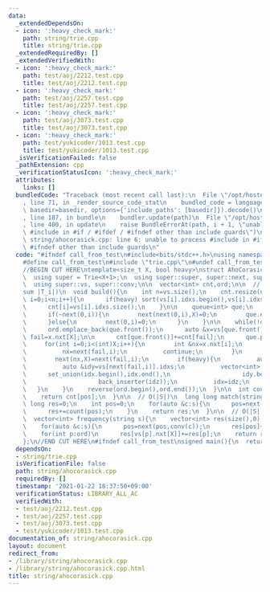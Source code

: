 ```yaml
---
data:
  _extendedDependsOn:
  - icon: ':heavy_check_mark:'
    path: string/trie.cpp
    title: string/trie.cpp
  _extendedRequiredBy: []
  _extendedVerifiedWith:
  - icon: ':heavy_check_mark:'
    path: test/aoj/2212.test.cpp
    title: test/aoj/2212.test.cpp
  - icon: ':heavy_check_mark:'
    path: test/aoj/2257.test.cpp
    title: test/aoj/2257.test.cpp
  - icon: ':heavy_check_mark:'
    path: test/aoj/3073.test.cpp
    title: test/aoj/3073.test.cpp
  - icon: ':heavy_check_mark:'
    path: test/yukicoder/1013.test.cpp
    title: test/yukicoder/1013.test.cpp
  _isVerificationFailed: false
  _pathExtension: cpp
  _verificationStatusIcon: ':heavy_check_mark:'
  attributes:
    links: []
  bundledCode: "Traceback (most recent call last):\n  File \"/opt/hostedtoolcache/Python/3.9.7/x64/lib/python3.9/site-packages/onlinejudge_verify/documentation/build.py\"\
    , line 71, in _render_source_code_stat\n    bundled_code = language.bundle(stat.path,\
    \ basedir=basedir, options={'include_paths': [basedir]}).decode()\n  File \"/opt/hostedtoolcache/Python/3.9.7/x64/lib/python3.9/site-packages/onlinejudge_verify/languages/cplusplus.py\"\
    , line 187, in bundle\n    bundler.update(path)\n  File \"/opt/hostedtoolcache/Python/3.9.7/x64/lib/python3.9/site-packages/onlinejudge_verify/languages/cplusplus_bundle.py\"\
    , line 400, in update\n    raise BundleErrorAt(path, i + 1, \"unable to process\
    \ #include in #if / #ifdef / #ifndef other than include guards\")\nonlinejudge_verify.languages.cplusplus_bundle.BundleErrorAt:\
    \ string/ahocorasick.cpp: line 6: unable to process #include in #if / #ifdef /\
    \ #ifndef other than include guards\n"
  code: "#ifndef call_from_test\n#include<bits/stdc++.h>\nusing namespace std;\n\n\
    #define call_from_test\n#include \"trie.cpp\"\n#undef call_from_test\n\n#endif\n\
    //BEGIN CUT HERE\ntemplate<size_t X, bool heavy>\nstruct AhoCorasick : Trie<X+1>{\n\
    \  using super = Trie<X+1>;\n  using super::super, super::next, super::size;\n\
    \  using super::vs, super::conv;\n\n  vector<int> cnt,ord;\n\n  // O(\\sigma \\\
    sum |T_i|)\n  void build(){\n    int n=vs.size();\n    cnt.resize(n);\n    for(int\
    \ i=0;i<n;i++){\n      if(heavy) sort(vs[i].idxs.begin(),vs[i].idxs.end());\n\
    \      cnt[i]=vs[i].idxs.size();\n    }\n\n    queue<int> que;\n    for(int i=0;i<(int)X;i++){\n\
    \      if(~next(0,i)){\n        next(next(0,i),X)=0;\n        que.emplace(next(0,i));\n\
    \      }else{\n        next(0,i)=0;\n      }\n    }\n\n    while(!que.empty()){\n\
    \      ord.emplace_back(que.front());\n      auto &x=vs[que.front()];\n      int\
    \ fail=x.nxt[X];\n\n      cnt[que.front()]+=cnt[fail];\n      que.pop();\n\n \
    \     for(int i=0;i<(int)X;i++){\n        int &nx=x.nxt[i];\n        if(nx<0){\n\
    \          nx=next(fail,i);\n          continue;\n        }\n        que.emplace(nx);\n\
    \        next(nx,X)=next(fail,i);\n        if(heavy){\n          auto &idx=vs[nx].idxs;\n\
    \          auto &idy=vs[next(fail,i)].idxs;\n          vector<int> idz;\n    \
    \      set_union(idx.begin(),idx.end(),\n                    idy.begin(),idy.end(),\n\
    \                    back_inserter(idz));\n          idx=idz;\n        }\n   \
    \   }\n    }\n    reverse(ord.begin(),ord.end());\n  }\n\n  int count(int pos){\n\
    \    return cnt[pos];\n  }\n\n  // O(|S|)\n  long long match(string s){\n    long\
    \ long res=0;\n    int pos=0;\n    for(auto &c:s){\n      pos=next(pos,conv(c));\n\
    \      res+=count(pos);\n    }\n    return res;\n  }\n\n  // O(|S| + \\sum |T_i|)\n\
    \  vector<int> frequency(string s){\n    vector<int> res(size(),0);\n    int pos=0;\n\
    \    for(auto &c:s){\n      pos=next(pos,conv(c));\n      res[pos]++;\n    }\n\
    \    for(int p:ord)\n      res[vs[p].nxt[X]]+=res[p];\n    return res;\n  }\n\
    };\n//END CUT HERE\n#ifndef call_from_test\nsigned main(){\n  return 0;\n}\n#endif\n"
  dependsOn:
  - string/trie.cpp
  isVerificationFile: false
  path: string/ahocorasick.cpp
  requiredBy: []
  timestamp: '2021-01-22 18:37:50+09:00'
  verificationStatus: LIBRARY_ALL_AC
  verifiedWith:
  - test/aoj/2212.test.cpp
  - test/aoj/2257.test.cpp
  - test/aoj/3073.test.cpp
  - test/yukicoder/1013.test.cpp
documentation_of: string/ahocorasick.cpp
layout: document
redirect_from:
- /library/string/ahocorasick.cpp
- /library/string/ahocorasick.cpp.html
title: string/ahocorasick.cpp
---
```

